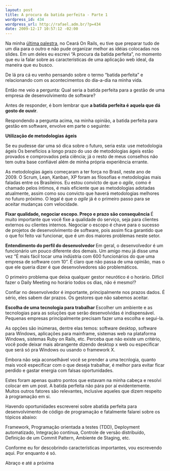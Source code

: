 ```yaml
--- 
layout: post
title: A procura da batida perfeita - Parte 1
wordpress_id: 434
wordpress_url: http://rafael.adm.br/?p=434
date: 2009-12-17 10:57:12 -02:00
---
```

Na minha <a href="http://rafael.adm.br/p/bootstrapping-de-aplicacoes-web-no-ceara-on-rails-2009/">última palestra</a>, no Ceará On Rails, eu tive que preparar tudo de um dia para o outro e não pude organizar melhor as idéias colocadas nos slides. Em um deles eu escrevi “A procura da batida perfeita”, no momento que eu ia falar sobre as características de uma aplicação web ideal, da maneira que eu busco.

De lá pra cá eu venho pensando sobre o termo “batida perfeita” e relacionando com os acontecimentos do dia-a-dia na minha vida.

Então me veio a pergunta: Qual seria a batida perfeita para a gestão de uma empresa de desenvolvimento de software?

Antes de responder, é bom lembrar que <strong>a batida perfeita é aquela que dá gosto de ouvir</strong>.

Respondendo a pergunta acima, na minha opinião, a batida perfeita para gestão em software, envolve em parte o seguinte:

<strong>Utilização de metodologias ágeis
</strong>

Se eu pudesse dar uma só dica sobre o futuro, seria esta: use metodologia ágeis
Os benefícios a longo prazo do uso de metodologias ágeis estão provados e comprovados pela ciência; já o resto de meus conselhos não tem outra base confiável além de minha própria experiência errante.

As metodologias ágeis começaram a ter força no Brasil, neste ano de 2009. O Scrum, Lean, Kanban, XP foram as filosofias e metodologias mais faladas entre os Brasileiros. Eu estou convicto de que o <em>agile</em>, como é chamado pelos íntimos, é mais eficiente que as metodologias adotadas atualmente, assim como sou convicto que haverá metodologias melhores no futuro próximo. O legal é que o <em>agile</em> já é o primeiro passo para se aceitar mudanças com velocidade.

<strong>Fixar qualidade, negociar escopo. Preço e prazo são consequência
</strong> É muito importante que você fixe a qualidade do serviço, seja para clientes externos ou clientes internos. Negociar o escopo é chave para o sucesso de projetos de desenvolvimento de software, pois assim fica garantido que o que foi feito vai funcionar, que é um dos maiores problemas neste setor.

<strong>Entendimento do perfil do desenvolvedor
</strong> Em geral, o desenvolvedor é um funcionário um pouco diferente dos demais. Um amigo meu já disse uma vez “É mais fácil tocar uma indústria com 600 funcionários do que uma empresa de software com 10”. É claro que não passa de uma opinião, mas o que ele queria dizer é que desenvolvedores são problemáticos.

O primeiro problema que deixa qualquer gestor neurótico é o horário. Difícil fazer o Daily Meeting no horário todos os dias, não é mesmo!?

Confiar no desenvolvedor é importante, principalmente nos prazos dados. É sério, eles sabem dar prazos. Os gestores que não sabemos aceitar.

<strong>Escolha de uma tecnologia para trabalhar
</strong> Escolher um ambiente e as tecnologias para as soluções que serão desenvolvidas é indispensável. Pequenas empresas principalmente precisam fazer uma escolha e segui-la.

As opções são inúmeras, dentre elas temos: software desktop, software para Windows, aplicações para mainframe, sistemas web na plataforma Windows, sistemas Ruby on Rails, etc. Perceba que não existe um critério, você pode deixar mais abrangente dizendo desktop x web ou especificar que será só pra Windows ou usando o framework X.

Embora não seja aconselhável você se prender a uma tecnlogia, quanto mais você especificar com o que deseja trabalhar, é melhor para evitar ficar perdido e gastar energia com falsas oportunidades.

Estes foram apenas quatro pontos que estavam na minha cabeça e resolvi colocar em um post. A batida perfeita não pára por aí evidentemente. Muitos outros fatores são relevantes, inclusive aqueles que dizem respeito à programação em si.

Havendo oportunidades escreverei sobre abatida perfeita para desenvolvimento de código de programação e fatalmente falarei sobre os tópicos abaixo:

Framework, Programação orientada a testes (TDD), Deployment automatizado, Integração contínua, Controle de versão distribuído, Definição de um Commit Pattern, Ambiente de Staging, etc.

Conforme eu for descobrindo características importantes, vou escrevendo aqui. Por enquanto é só.

Abraço e até a próxima
